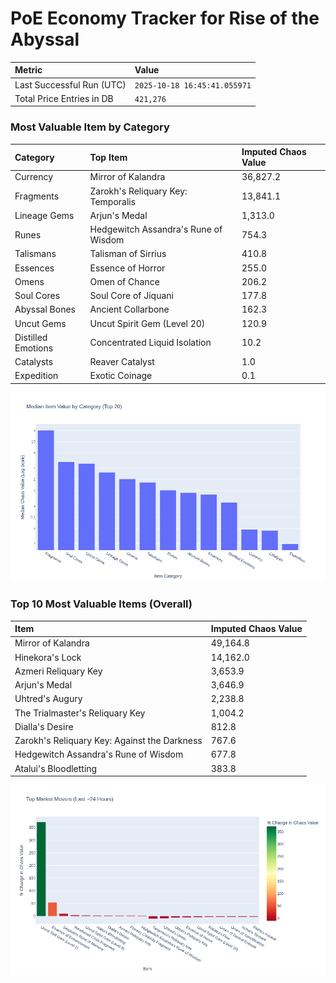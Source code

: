 # PoE Economy Tracker for Rise of the Abyssal

<!-- START_MAINTENANCE -->
| Metric | Value |
|:---|:---|
| Last Successful Run (UTC) | `2025-10-18 16:45:41.055971` |
| Total Price Entries in DB | `421,276` |

<!-- END_MAINTENANCE -->

<!-- START_DATAFRAME_DEBUG -->
<!-- END_DATAFRAME_DEBUG -->

<!-- START_CATEGORY_ANALYSIS -->
### Most Valuable Item by Category
| Category | Top Item | Imputed Chaos Value |
| :--- | :--- | :--- |
| Currency | Mirror of Kalandra | 36,827.2 |
| Fragments | Zarokh's Reliquary Key: Temporalis | 13,841.1 |
| Lineage Gems | Arjun's Medal | 1,313.0 |
| Runes | Hedgewitch Assandra's Rune of Wisdom | 754.3 |
| Talismans | Talisman of Sirrius | 410.8 |
| Essences | Essence of Horror | 255.0 |
| Omens | Omen of Chance | 206.2 |
| Soul Cores | Soul Core of Jiquani | 177.8 |
| Abyssal Bones | Ancient Collarbone | 162.3 |
| Uncut Gems | Uncut Spirit Gem (Level 20) | 120.9 |
| Distilled Emotions | Concentrated Liquid Isolation | 10.2 |
| Catalysts | Reaver Catalyst | 1.0 |
| Expedition | Exotic Coinage | 0.1 |


![Category Analysis Chart](charts/category_analysis.png)
<!-- END_ANALYSIS -->

<!-- START_ANALYSIS -->
### Top 10 Most Valuable Items (Overall)
| Item | Imputed Chaos Value |
| :--- | :--- |
| Mirror of Kalandra | 49,164.8 |
| Hinekora's Lock | 14,162.0 |
| Azmeri Reliquary Key | 3,653.9 |
| Arjun's Medal | 3,646.9 |
| Uhtred's Augury | 2,238.8 |
| The Trialmaster's Reliquary Key | 1,004.2 |
| Dialla's Desire | 812.8 |
| Zarokh's Reliquary Key: Against the Darkness | 767.6 |
| Hedgewitch Assandra's Rune of Wisdom | 677.8 |
| Atalui's Bloodletting | 383.8 |


![Market Movers Chart](charts/market_movers.png)
<!-- END_ANALYSIS -->
